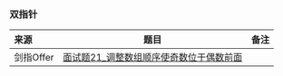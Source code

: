 ### 双指针
来源|题目|备注
:---|:---:|:---|
剑指Offer|[面试题21_调整数组顺序使奇数位于偶数前面](JianZhiOffer/面试题21_调整数组顺序使奇数位于偶数前面.py)||